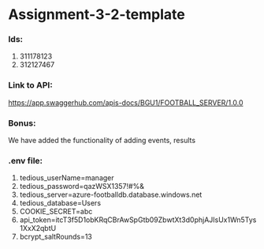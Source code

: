 # Assignment-3-2-template

### Ids:
1. 311178123
2. 312127467

### Link to API:
https://app.swaggerhub.com/apis-docs/BGU1/FOOTBALL_SERVER/1.0.0

### Bonus:
We have added the functionality of adding events, results

### .env file:

1. tedious_userName=manager
2. tedious_password=qazWSX1357!#%&
3. tedious_server=azure-footballdb.database.windows.net
4. tedious_database=Users
5. COOKIE_SECRET=abc
6. api_token=itcT3f5D1obKRqCBrAwSpGtb09ZbwtXt3d0phjAJIsUx1Wn5Tys1XxX2qbtU
7. bcrypt_saltRounds=13

